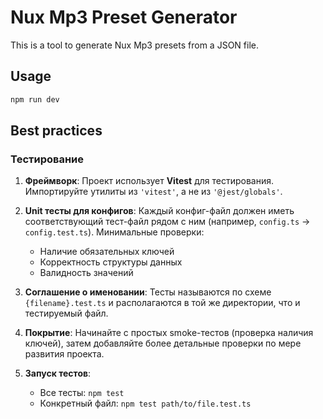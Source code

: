 # Nux Mp3 Preset Generator

This is a tool to generate Nux Mp3 presets from a JSON file.

## Usage

```bash
npm run dev
```

## Best practices

### Тестирование

1. **Фреймворк**: Проект использует **Vitest** для тестирования. Импортируйте утилиты из `'vitest'`, а не из `'@jest/globals'`.

2. **Unit тесты для конфигов**: Каждый конфиг-файл должен иметь соответствующий тест-файл рядом с ним (например, `config.ts` → `config.test.ts`). Минимальные проверки:
   - Наличие обязательных ключей
   - Корректность структуры данных
   - Валидность значений

3. **Соглашение о именовании**: Тесты называются по схеме `{filename}.test.ts` и располагаются в той же директории, что и тестируемый файл.

4. **Покрытие**: Начинайте с простых smoke-тестов (проверка наличия ключей), затем добавляйте более детальные проверки по мере развития проекта.

5. **Запуск тестов**:
   - Все тесты: `npm test`
   - Конкретный файл: `npm test path/to/file.test.ts`
